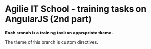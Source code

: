 # Agilie IT School - training tasks on AngularJS (2nd part)
**Each branch is a training task on appropriate theme.**

The theme of this branch is custom directives.
